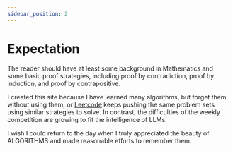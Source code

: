 ```yaml
---
sidebar_position: 2
---
```


# Expectation

The reader should have at least some background in Mathematics and some basic proof strategies, including proof by contradiction, proof by induction, and proof by contrapositive.

I created this site because I have learned many algorithms, but forget them without using them, or [Leetcode](https://leetcode.com/) keeps pushing the same problem sets using similar strategies to solve. In contrast, the difficulties of the weekly competition are growing to fit the intelligence of LLMs.

I wish I could return to the day when I truly appreciated the beauty of ALGORITHMS and made reasonable efforts to remember them.